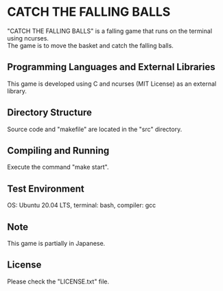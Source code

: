 # CATCH THE FALLING BALLS  
"CATCH THE FALLING BALLS" is a falling game that runs on the terminal using ncurses.  
The game is to move the basket and catch the falling balls.  
  
## Programming Languages and External Libraries  
This game is developed using C and ncurses (MIT License) as an external library.  
  
## Directory Structure  
Source code and "makefile" are located in the "src" directory.  
  
## Compiling and Running  
Execute the command "make start".  
  
## Test Environment  
OS: Ubuntu 20.04 LTS, terminal: bash, compiler: gcc  
  
## Note  
This game is partially in Japanese.  
  
## License  
Please check the "LICENSE.txt" file.  
  